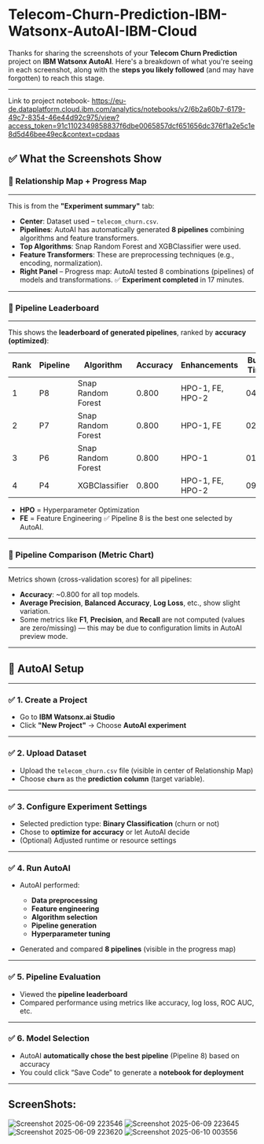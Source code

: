# Telecom-Churn-Prediction-IBM-Watsonx-AutoAI-IBM-Cloud
Thanks for sharing the screenshots of your **Telecom Churn Prediction** project on **IBM Watsonx AutoAI**. Here's a breakdown of what you're seeing in each screenshot, along with the **steps you likely followed** (and may have forgotten) to reach this stage.

---
Link to project notebook-  https://eu-de.dataplatform.cloud.ibm.com/analytics/notebooks/v2/6b2a60b7-6179-49c7-8354-46e44d92c975/view?access_token=91c1102349858837f6dbe0065857dcf651656dc376f1a2e5c1e8d5d46bee49ec&context=cpdaas

## ✅ **What the Screenshots Show**

### 🔹 Relationship Map + Progress Map

---

This is from the **"Experiment summary"** tab:

* **Center**: Dataset used – `telecom_churn.csv`.
* **Pipelines**: AutoAI has automatically generated **8 pipelines** combining algorithms and feature transformers.
* **Top Algorithms**: Snap Random Forest and XGBClassifier were used.
* **Feature Transformers**: These are preprocessing techniques (e.g., encoding, normalization).
* **Right Panel** – Progress map:
  AutoAI tested 8 combinations (pipelines) of models and transformations.
  ✅ **Experiment completed** in 17 minutes.

---

### 🔹 Pipeline Leaderboard

---

This shows the **leaderboard of generated pipelines**, ranked by **accuracy (optimized)**:

| Rank | Pipeline | Algorithm          | Accuracy | Enhancements     | Build Time |
| ---- | -------- | ------------------ | -------- | ---------------- | ---------- |
| 1    | P8       | Snap Random Forest | 0.800    | HPO-1, FE, HPO-2 | 04:05      |
| 2    | P7       | Snap Random Forest | 0.800    | HPO-1, FE        | 02:35      |
| 3    | P6       | Snap Random Forest | 0.800    | HPO-1            | 01:31      |
| 4    | P4       | XGBClassifier      | 0.800    | HPO-1, FE, HPO-2 | 09:07      |

* **HPO** = Hyperparameter Optimization
* **FE** = Feature Engineering
  ✅ Pipeline 8 is the best one selected by AutoAI.

---

### 🔹 Pipeline Comparison (Metric Chart)

---

Metrics shown (cross-validation scores) for all pipelines:

* **Accuracy**: \~0.800 for all top models.
* **Average Precision**, **Balanced Accuracy**, **Log Loss**, etc., show slight variation.
* Some metrics like **F1**, **Precision**, and **Recall** are not computed (values are zero/missing) — this may be due to configuration limits in AutoAI preview mode.

---

## 🔁 **AutoAI Setup**
---

### ✅ 1. **Create a Project**

* Go to **IBM Watsonx.ai Studio**
* Click **"New Project"** → Choose **AutoAI experiment**

---

### ✅ 2. **Upload Dataset**

* Upload the `telecom_churn.csv` file (visible in center of Relationship Map)
* Choose **`churn`** as the **prediction column** (target variable).

---

### ✅ 3. **Configure Experiment Settings**

* Selected prediction type: **Binary Classification** (churn or not)
* Chose to **optimize for accuracy** or let AutoAI decide
* (Optional) Adjusted runtime or resource settings

---

### ✅ 4. **Run AutoAI**

* AutoAI performed:

  * **Data preprocessing**
  * **Feature engineering**
  * **Algorithm selection**
  * **Pipeline generation**
  * **Hyperparameter tuning**
* Generated and compared **8 pipelines** (visible in the progress map)

---

### ✅ 5. **Pipeline Evaluation**

* Viewed the **pipeline leaderboard**
* Compared performance using metrics like accuracy, log loss, ROC AUC, etc.

---

### ✅ 6. **Model Selection**

* AutoAI **automatically chose the best pipeline** (Pipeline 8) based on accuracy
* You could click “Save Code” to generate a **notebook for deployment**

---

## ScreenShots:
![Screenshot 2025-06-09 223546](https://github.com/user-attachments/assets/e7b3c1d5-fad9-47e9-926c-60a05055d776)
![Screenshot 2025-06-09 223645](https://github.com/user-attachments/assets/7bdf5625-50f0-4e11-8199-e425bd3c7b89)
![Screenshot 2025-06-09 223620](https://github.com/user-attachments/assets/259d9f64-14d0-49b0-9ba0-21bf36b1cada)
![Screenshot 2025-06-10 003556](https://github.com/user-attachments/assets/f6023154-4f13-416a-91e8-734b0e3e2bb9)
